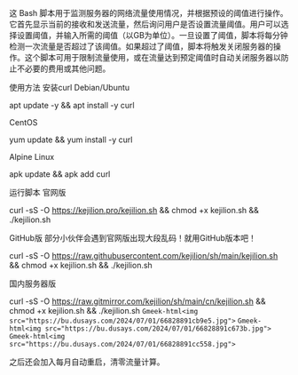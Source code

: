 这 Bash 脚本用于监测服务器的网络流量使用情况，并根据预设的阈值进行操作。它首先显示当前的接收和发送流量，然后询问用户是否设置流量阈值。用户可以选择设置阈值，并输入所需的阈值（以GB为单位）。一旦设置了阈值，脚本将每分钟检测一次流量是否超过了该阈值。如果超过了阈值，脚本将触发关闭服务器的操作。这个脚本可用于限制流量使用，或在流量达到预定阈值时自动关闭服务器以防止不必要的费用或其他问题。



使用方法
安装curl
Debian/Ubuntu

apt update -y  && apt install -y curl

CentOS

yum update && yum install -y curl

Alpine Linux

apk update && apk add curl

运行脚本
官网版

curl -sS -O https://kejilion.pro/kejilion.sh && chmod +x kejilion.sh && ./kejilion.sh

GitHub版 部分小伙伴会遇到官网版出现大段乱码！就用GitHub版本吧！

curl -sS -O https://raw.githubusercontent.com/kejilion/sh/main/kejilion.sh && chmod +x kejilion.sh && ./kejilion.sh

国内服务器版

curl -sS -O https://raw.gitmirror.com/kejilion/sh/main/cn/kejilion.sh && chmod +x kejilion.sh && ./kejilion.sh
`Gmeek-html<img src="https://bu.dusays.com/2024/07/01/66828891cb9e5.jpg">`
`Gmeek-html<img src="https://bu.dusays.com/2024/07/01/66828891c673b.jpg">`
`Gmeek-html<img src="https://bu.dusays.com/2024/07/01/66828891cc558.jpg">`










之后还会加入每月自动重启，清零流量计算。